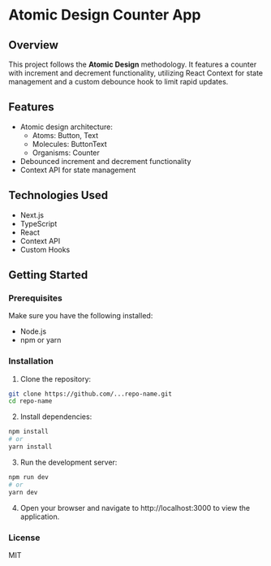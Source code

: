 # Atomic Design Counter App

## Overview

This project follows the **Atomic Design** methodology. It features a counter with increment and decrement functionality, utilizing React Context for state management and a custom debounce hook to limit rapid updates.

## Features

- Atomic design architecture:
  - Atoms: Button, Text
  - Molecules: ButtonText
  - Organisms: Counter
- Debounced increment and decrement functionality
- Context API for state management

## Technologies Used

- Next.js
- TypeScript
- React
- Context API
- Custom Hooks

## Getting Started

### Prerequisites

Make sure you have the following installed:

- Node.js
- npm or yarn

### Installation

1. Clone the repository:

```bash
git clone https://github.com/...repo-name.git
cd repo-name
```

2. Install dependencies:

```bash
npm install
# or
yarn install
```

3. Run the development server:

```bash
npm run dev
# or
yarn dev
```

4. Open your browser and navigate to http://localhost:3000 to view the application.

### License

MIT
